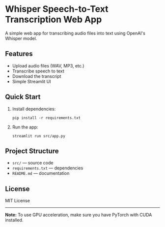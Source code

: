 # Whisper Speech-to-Text Transcription Web App

A simple web app for transcribing audio files into text using OpenAI's Whisper model.

## Features

- Upload audio files (WAV, MP3, etc.)
- Transcribe speech to text
- Download the transcript
- Simple Streamlit UI

## Quick Start

1. Install dependencies:
    ```
    pip install -r requirements.txt
    ```
2. Run the app:
    ```
    streamlit run src/app.py
    ```

## Project Structure

- `src/` — source code
- `requirements.txt` — dependencies
- `README.md` — documentation

## License

MIT License

---

**Note:** To use GPU acceleration, make sure you have PyTorch with CUDA installed.